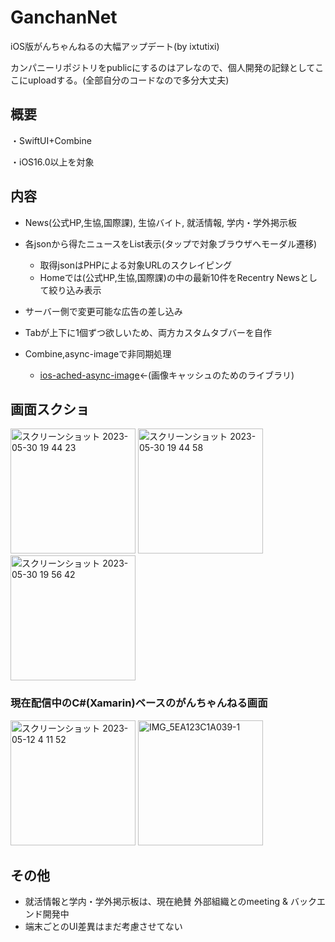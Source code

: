 # GanchanNet
iOS版がんちゃんねるの大幅アップデート(by ixtutixi)

カンパニーリポジトリをpublicにするのはアレなので、個人開発の記録としてここにuploadする。(全部自分のコードなので多分大丈夫)

## 概要
・SwiftUI+Combine

・iOS16.0以上を対象

## 内容
- News(公式HP,生協,国際課), 生協バイト, 就活情報, 学内・学外掲示板

- 各jsonから得たニュースをList表示(タップで対象ブラウザへモーダル遷移)
  - 取得jsonはPHPによる対象URLのスクレイピング     
  - Homeでは(公式HP,生協,国際課)の中の最新10件をRecentry Newsとして絞り込み表示

- サーバー側で変更可能な広告の差し込み

- Tabが上下に1個ずつ欲しいため、両方カスタムタブバーを自作

- Combine,async-imageで非同期処理
  - [ios-ached-async-image](https://github.com/lorenzofiamingo/swiftui-cached-async-image)<-(画像キャッシュのためのライブラリ)
      

## 画面スクショ
<img width="200" alt="スクリーンショット 2023-05-30 19 44 23" src="https://github.com/ixtutixi/GanchanNet/assets/57790443/98d468e8-01ae-4e0c-9c91-5f6ccddc684e">
<img width="200" alt="スクリーンショット 2023-05-30 19 44 58" src="https://github.com/ixtutixi/GanchanNet/assets/57790443/2ec91243-a8dd-499c-8209-70a10aa0868a">
<img width="200" alt="スクリーンショット 2023-05-30 19 56 42" src="https://github.com/ixtutixi/GanchanNet/assets/57790443/2afe7a41-27e7-42b7-abe3-e785aa40e747">

### 現在配信中のC#(Xamarin)ベースのがんちゃんねる画面
<img width="200" alt="スクリーンショット 2023-05-12 4 11 52" src="https://github.com/ixtutixi/GanchanNet/assets/57790443/4b530d9f-e2c5-40de-8e42-260c668c128b">
<img width="200" alt="IMG_5EA123C1A039-1" src="https://github.com/ixtutixi/GanchanNet/assets/57790443/9da30064-0dda-4963-9d45-5cf4afc803f8">

## その他
- 就活情報と学内・学外掲示板は、現在絶賛 外部組織とのmeeting & バックエンド開発中
- 端末ごとのUI差異はまだ考慮させてない
